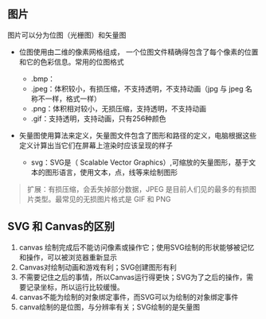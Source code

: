  
## 图片
图片可以分为位图（光栅图）和矢量图
* 位图使用由二维的像素网格组成， 一个位图文件精确得包含了每个像素的位置和它的色彩信息。常用的位图格式
  * .bmp：
  * .jpeg：体积较小，有损压缩，不支持透明，不支持动画（jpg 与 jpeg 名称不一样，格式一样）
  * .png：体积相对较小，无损压缩，支持透明，不支持动画
  * .gif：支持透明，支持动画，只有256种颜色

* 矢量图使用算法来定义，矢量图文件包含了图形和路径的定义，电脑根据这些定义计算出当它们在屏幕上渲染时应该呈现的样子
  * svg：SVG是（ Scalable Vector Graphics）,可缩放的矢量图形，基于文本的图形语言，使用文本，点，线等来绘制图形


> 扩展：有损压缩，会丢失掉部分数据，JPEG 是目前人们见的最多的有损图片类型。最常见的无损图片格式是 GIF 和 PNG

## SVG 和 Canvas的区别
1. canvas 绘制完成后不能访问像素或操作它；使用SVG绘制的形状能够被记忆和操作，可以被浏览器重新显示
2. Canvas对绘制动画和游戏有利；SVG创建图形有利
3. 不需要记住之后的事情，所以Canvas运行得更快；SVG为了之后的操作，需要记录坐标，所以运行比较缓慢。
4. canvas不能为绘制的对象绑定事件，而SVG可以为绘制的对象绑定事件
5. canva绘制的是位图，与分辨率有关；SVG绘制的是矢量图